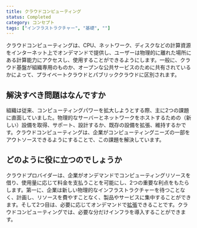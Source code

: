 ```yaml
---
title: クラウドコンピューティング
status: Completed
category: コンセプト
tags: ["インフラストラクチャー", "基礎", ""]
---
```


クラウドコンピューティングは、CPU、ネットワーク、ディスクなどの計算資源をインターネット上でオンデマンドで提供し、ユーザーは物理的に離れた場所にある計算能力にアクセスし、使用することができるようにします。一般に、クラウド基盤が組織専用のものか、オープンな公共サービスのために共有されているかによって、プライベートクラウドとパブリッククラウドに区別されます。

## 解決すべき問題はなんですか

組織は従来、コンピューティングパワーを拡大しようとする際、主に2つの課題に直面していました。物理的なサーバーとネットワークをホストするための（新しい）設備を取得、サポート、設計するか、既存の設備を拡張、維持するかです。クラウドコンピューティングは、企業がコンピューティングニーズの一部をアウトソースできるようにすることで、この課題を解決しています。

## どのように役に立つのでしょうか

クラウドプロバイダーは、企業がオンデマンドでコンピューティングリソースを借り、使用量に応じて料金を支払うことを可能にし、2つの重要な利点をもたらします。第一に、企業は新しい物理的なインフラストラクチャーを待つことなく、計画し、リソースを費やすことなく、製品やサービスに集中することができます。そして2つ目は、必要に応じてオンデマンドで[拡張](/ja/scalability/)できることです。クラウドコンピューティングでは、必要な分だけインフラを導入することができます。
